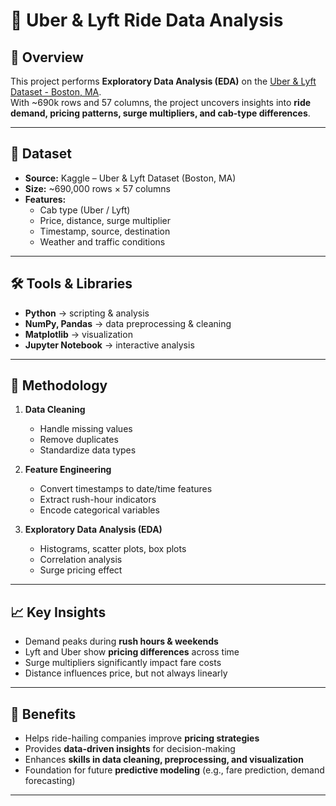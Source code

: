 # 🚖 Uber & Lyft Ride Data Analysis  

## 📌 Overview  
This project performs **Exploratory Data Analysis (EDA)** on the [Uber & Lyft Dataset - Boston, MA](https://www.kaggle.com/datasets/brllrb/uber-and-lyft-dataset-boston-ma).  
With ~690k rows and 57 columns, the project uncovers insights into **ride demand, pricing patterns, surge multipliers, and cab-type differences**.  

---

## 📂 Dataset  
- **Source:** Kaggle – Uber & Lyft Dataset (Boston, MA)  
- **Size:** ~690,000 rows × 57 columns  
- **Features:**  
  - Cab type (Uber / Lyft)  
  - Price, distance, surge multiplier  
  - Timestamp, source, destination  
  - Weather and traffic conditions  

---

## 🛠️ Tools & Libraries  
- **Python** → scripting & analysis  
- **NumPy, Pandas** → data preprocessing & cleaning  
- **Matplotlib** → visualization  
- **Jupyter Notebook** → interactive analysis  

---

## 🔎 Methodology  
1. **Data Cleaning**  
   - Handle missing values  
   - Remove duplicates  
   - Standardize data types  

2. **Feature Engineering**  
   - Convert timestamps to date/time features  
   - Extract rush-hour indicators  
   - Encode categorical variables  

3. **Exploratory Data Analysis (EDA)**  
   - Histograms, scatter plots, box plots  
   - Correlation analysis  
   - Surge pricing effect  

---

## 📈 Key Insights  
- Demand peaks during **rush hours & weekends**  
- Lyft and Uber show **pricing differences** across time  
- Surge multipliers significantly impact fare costs  
- Distance influences price, but not always linearly  

---

## 🚀 Benefits  
- Helps ride-hailing companies improve **pricing strategies**  
- Provides **data-driven insights** for decision-making  
- Enhances **skills in data cleaning, preprocessing, and visualization**  
- Foundation for future **predictive modeling** (e.g., fare prediction, demand forecasting)  

---
